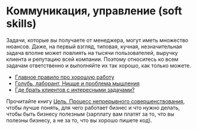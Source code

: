 # Коммуникация, управление \(soft skills\)

Задачи, которые вы получаете от менеджера, могут иметь множество нюансов. Даже, на первый взгляд, типовая, кучная, незначительная задача вполне может повлиять на тысячи пользователей, выручку клиента и репутацию всей компании. Поэтому относитесь ко всем задачам ответственно и выполняйте их так хорошо, как только можете.

* [Главное правило про хорошую работу](https://tema.livejournal.com/2797449.html)
* [Голубь, лаборант, Ницше и проблема мышления](http://maximilyahov.ru/blog/all/unthinkable/)
* [Где брать клиентов с интересными задачами?](https://bureau.ru/bb/soviet/20171126/)

Прочитайте книгу [Цель. Процесс непрерывного совершенствования](https://www.litres.ru/eliyahu-goldratt/cel-process-nepreryvnogo-sovershenstvovaniya/), чтобы лучше понять, для чего работает бизнес и что нужно делать, чтобы быть бизнесу полезным \(зарплату вам платят за то, что вы полезны бизнесу, а не за то, что вы хорошо пишете код\).

